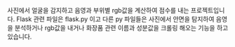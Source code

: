사진에서 얼굴을 감지하고 
음영과 부위별 rgb값을 계산하여 점수를 내는 프로젝트입니다.
Flask 관련 파일은 flask.py 이고
다른 py 파일들은 사진에서 안면을 탐지하여 음영을 분석하거나
rgb값을 내거나
화장품 관련 이름과 성분값을 크롤링 해오는 기능을 하고 있습니다.
